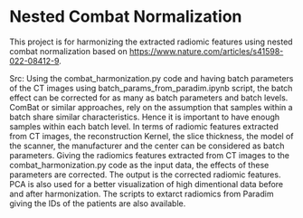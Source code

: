 # Nested Combat Normalization


This project is for harmonizing the extracted radiomic features using nested combat normalization based on https://www.nature.com/articles/s41598-022-08412-9. 

Src: Using the combat_harmonization.py code and having batch parameters of the CT images using batch_params_from_paradim.ipynb script, the batch effect can be corrected for as many as batch parameters and batch levels. ComBat or similar approaches, rely on the assumption that samples within a batch share similar characteristics. Hence it is important to have enough samples within each batch level. In terms of radiomic features extracted from CT images, the reconstruction Kernel, the slice thickness, the model of the scanner, the manufacturer and the center can be considered as batch parameters. Giving the radiomics features extracted from CT images to the combat_harmonization.py code as the input data, the effects of these parameters are corrected. The output is the corrected radiomic features. PCA is also used for a better visualization of high dimentional data before and after harmonization. The scripts to extarct radiomics from Paradim giving the IDs of the patients are also available.
